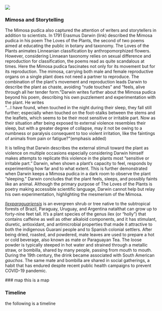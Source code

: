 <a href="https://www.juncture-digital.org"><img src="https://juncture-digital.github.io/juncture/static/images/ve-button.png"></a>

<param ve-config 
       title="worm report"
       author="Jordan Angel Norviel"
       banner="https://upload.wikimedia.org/wikipedia/commons/3/3c/Picture_Natural_History_-_No_298_-_The_Earth-worm.png"
       layout="vertical">

### Mimosa and Storytelling
The Mimosa pudica also captured the attention of writers and storytellers in addition to scientists. In 1791 Erasmus Darwin (link) described the Mimosa pudica in his poem The Loves of the Plants, the second of two poems aimed at educating the public in botany and taxonomy. The Loves of the Plants animates Linneanian classification by anthropomorphized flowers. However, considering Linnaean taxonomy relies on sexual difference and reproduction for classification, the poems read as quite scandalous at times. Here the Mimosa pudica fascinates not only for its movement but for its reproduction. The mimosa, carrying both male and female reproductive organs on a single plant does not need a partner to reproduce. The combination of the plant's movement and reproduction leads Darwin to describe the plant as chaste, avoiding “rude touches” and “feels, alive through all her tender form.”Darwin writes further about the Mimosa pudica beyond his poem, describing his own puzzlement and experimentation with the plant. He writes   
"…I have found, when touched in the night during their sleep, they fall still further; especially when touched on the foot-stalks between the stems and the leaflets, which seems to be their most sensitive or irritable part. Now as their situation after being exposed to external violence resembles their sleep, but with a greater degree of collapse, may it not be owing to a numbness or paralysis consequent to too violent irritation, like the faintings of animals from pain or fatigue?"(emphasis added)

It is telling that Darwin describes the external stimuli toward the plant as violence on multiple occasions especially considering Darwin himself makes attempts to replicate this violence in the plants most “sensitive or irritable part.” Darwin, when shown a plant’s capacity to feel, responds by experimenting how far and to what extent. This is further demonstrated when Darwin keeps a Mimosa pudica in a dark room to observe the plant “sleeping.” Darwin concludes that the plant feels, sleeps, and possibly faints like an animal. Although the primary purpose of The Loves of the Plants is poetry making accessible scientific language, Darwin cannot help but relay his own experimentation, highlighting the mesmerism of the Mimosa. 
<param ve-image url="https://upload.wikimedia.org/wikipedia/commons/7/7a/Portrait_detail%2C_Erasmus_Darwin._Stipple_engraving_by_Holl%2C_1803%2C_after_J._Ra_Wellcome_V0006492_%28cropped%29.jpg"label="Erasmus Darwin";>
 

[_Ilexparaguariensis_](https://powo.science.kew.org/taxon/urn:lsid:ipni.org:names:315555-2) is an evergreen shrub or tree native to the subtropical forests of Brazil, Paraguay, Uruguay, and Argentina <span data-mouseover-map-flyto="41.1639626960103, -104.75241434618096">natal</span>that can grow up to forty-nine feet tall. It’s a plant species of the genus ilex (or “holly”) that contains caffeine as well as other alkaloid components, and it has stimulant, diuretic, antioxidant, and antimicrobial properties that made it attractive to both the indigenous Guaraní people and to Spanish colonial settlers. After being dried, roasted, and powdered, mate leaves are used to prepare a hot or cold beverage, also known as mate or Paraguayan Tea. The loose powder is typically steeped in hot water and strained through a <span data-mouseover-image-zoomto="396,798,939,417">metallic straw</span>, or bombilla, shared by many people, passing from mouth to mouth. During the 19th century, the drink became associated with South American *gauchos*. The same mate and bombilla are shared in social gatherings, a habit that has endured despite recent public health campaigns to prevent COVID-19 pandemic.


<param ve-image url="https://upload.wikimedia.org/wikipedia/commons/e/ee/Worm_heraldic.svg"> 
<param ve-compare  label="butterfly worm" description="Photograph" license="public domain"
url="Black_Swallowtail_Papilio_polyxenes_Closeup.jpeg">
<param ve-video vid="XVjTwkrVhtY"><param ve-entity eid="Q211036" title="stimulant">
<param ve-entity eid="Q46429" title=“Guarani people”>
<param ve-entity eid="Q60235" title="caffeine">
<param ve-plant-specimen jpid="10.5555/al.ap.specimen.linn-hs1598-85">
<param ve-iframe src="https://archive.org/details/sensitiveplant00shel/page/n9/mode/2up?view=theater">
### map 
this is a map 
<param ve-map= "worm village" center="41.16389688909909, -104.75244704705727" zoom="1">

### Timeline
the following is a timeline
<param ve-knightlab-timeline
source="1Ys8MsK2H4t78dKdqmGjqaUMG-EkSVeaxxy-ipGnvHYo"
timenav-position="bottom"
hash-bookmark="false”
initial-zoom="1"
height="750">


